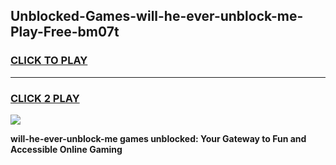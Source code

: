 
## Unblocked-Games-will-he-ever-unblock-me-Play-Free-bm07t
<h3>
<a href="https://premium76.site?title=will-he-ever-unblock-me&ref=18A1">CLICK TO PLAY</a></h3>
<hr>

<h3>
<a href="https://premium76.site?title=will-he-ever-unblock-me&ref=18A1">CLICK 2 PLAY</a>
  
</h3>

<a href="https://premium76.site?title=will-he-ever-unblock-me&ref=18A1"><img src="https://clearcache.store/games.png"></a>


**will-he-ever-unblock-me games unblocked: Your Gateway to Fun and Accessible Online Gaming**

